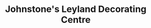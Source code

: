 ---
title: "Johnstone's Leyland Decorating Centre"
url: /swords/johnstones-leyland-decorating-centre/
shop: Farben
---